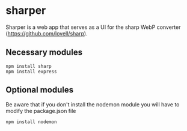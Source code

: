 # sharper
Sharper is a web app that serves as a UI for the sharp WebP converter (https://github.com/lovell/sharp).

## Necessary modules
```
npm install sharp
npm install express
```

## Optional modules
Be aware that if you don't install the nodemon module you will have to modify the package.json file 
```
npm install nodemon
```
